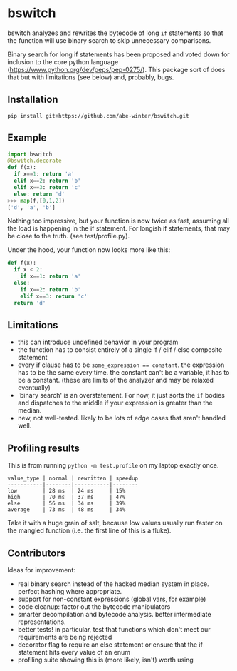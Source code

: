 # bswitch

bswitch analyzes and rewrites the bytecode of long `if` statements so that the function will use binary search to skip unnecessary comparisons.

Binary search for long if statements has been proposed and voted down for inclusion to the core python language (https://www.python.org/dev/peps/pep-0275/). This package sort of does that but with limitations (see below) and, probably, bugs.

## Installation

`pip install git+https://github.com/abe-winter/bswitch.git`

## Example

```python
import bswitch
@bswitch.decorate
def f(x):
  if x==1: return 'a'
  elif x==2: return 'b'
  elif x==3: return 'c'
  else: return 'd'
>>> map(f,[0,1,2])
['d', 'a', 'b']
```

Nothing too impressive, but your function is now twice as fast, assuming all the load is happening in the if statement. For longish if statements, that may be close to the truth. (see test/profile.py).

Under the hood, your function now looks more like this:

```python
def f(x):
  if x < 2:
    if x==1: return 'a'
  else:
    if x==2: return 'b'
    elif x==3: return 'c'
  return 'd'
```

## Limitations

* this can introduce undefined behavior in your program
* the function has to consist entirely of a single if / elif / else composite statement
* every if clause has to be `some_expression == constant`. the expression has to be the same every time. the constant can't be a variable, it has to be a constant. (these are limits of the analyzer and may be relaxed eventually)
* 'binary search' is an overstatement. For now, it just sorts the `if` bodies and dispatches to the middle if your expression is greater than the median.
* new, not well-tested. likely to be lots of edge cases that aren't handled well.

## Profiling results

This is from running `python -m test.profile` on my laptop exactly once.
```
value_type | normal | rewritten | speedup
-----------|--------|-----------|--------
low        | 28 ms  | 24 ms     | 15% 
high       | 70 ms  | 37 ms     | 47%
else       | 56 ms  | 34 ms     | 39%
average    | 73 ms  | 48 ms     | 34%
```
Take it with a huge grain of salt, because low values usually run faster on the mangled function (i.e. the first line of this is a fluke).

## Contributors

Ideas for improvement:

* real binary search instead of the hacked median system in place. perfect hashing where appropriate.
* support for non-constant expressions (global vars, for example)
* code cleanup: factor out the bytecode manipulators
* smarter decompilation and bytecode analysis. better intermediate representations.
* better tests! in particular, test that functions which don't meet our requirements are being rejected
* decorator flag to require an else statement or ensure that the if statement hits every value of an enum
* profiling suite showing this is (more likely, isn't) worth using
